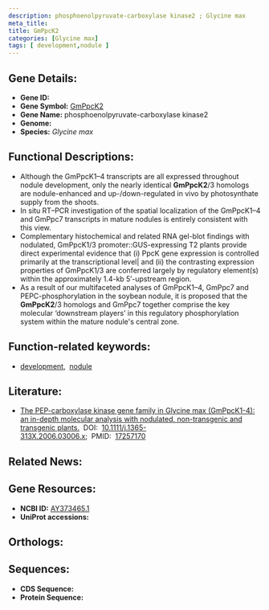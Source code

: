 ```yaml
---
description: phosphoenolpyruvate-carboxylase kinase2 ; Glycine max
meta_title:
title: GmPpcK2
categories: [Glycine max]
tags: [ development,nodule ]
---
```


## Gene Details:
- **Gene ID:** []()
- **Gene Symbol:** <u>GmPpcK2</u>
- **Gene Name:** phosphoenolpyruvate-carboxylase kinase2
- **Genome:** []()
- **Species:** *Glycine max*

## Functional Descriptions:
   - Although the GmPpcK1–4 transcripts are all expressed throughout nodule development, only the nearly identical **GmPpcK2**/3 homologs are nodule-enhanced and up-/down-regulated in vivo by photosynthate supply from the shoots.
   - In situ RT–PCR investigation of the spatial localization of the GmPpcK1–4 and GmPpc7 transcripts in mature nodules is entirely consistent with this view.
   - Complementary histochemical and related RNA gel-blot findings with nodulated, GmPpcK1/3 promoter::GUS-expressing T2 plants provide direct experimental evidence that (i) PpcK gene expression is controlled primarily at the transcriptional level| and (ii) the contrasting expression properties of GmPpcK1/3 are conferred largely by regulatory element(s) within the approximately 1.4-kb 5′-upstream region.
   - As a result of our multifaceted analyses of GmPpcK1–4, GmPpc7 and PEPC-phosphorylation in the soybean nodule, it is proposed that the **GmPpcK2**/3 homologs and GmPpc7 together comprise the key molecular ‘downstream players’ in this regulatory phosphorylation system within the mature nodule's central zone.

## Function-related keywords:
   - [development](/tags/development/),&nbsp;&nbsp;[nodule](/tags/nodule/)

## Literature:
   - [The PEP-carboxylase kinase gene family in Glycine max (GmPpcK1-4): an in-depth molecular analysis with nodulated, non-transgenic and transgenic plants.](https://doi.org/10.1111/j.1365-313X.2006.03006.x)&nbsp;&nbsp;DOI:&nbsp;&nbsp;[10.1111/j.1365-313X.2006.03006.x](https://doi.org/10.1111/j.1365-313X.2006.03006.x);&nbsp;&nbsp;PMID:&nbsp;&nbsp;[17257170](https://pubmed.ncbi.nlm.nih.gov/17257170/)

## Related News:

## Gene Resources:
- **NCBI ID:**  [AY373465.1](https://www.ncbi.nlm.nih.gov/gene/?term=AY373465.1)
- **UniProt accessions:**  [](https://www.uniprot.org/uniprotkb//entry)

## Orthologs:

## Sequences:
- **CDS Sequence:**
- **Protein Sequence:**
